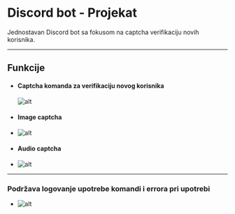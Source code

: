 # Discord bot - Projekat
Jednostavan Discord bot sa fokusom na captcha verifikaciju novih korisnika.

---
## Funkcije
- #### Captcha komanda za verifikaciju novog korisnika
  ![alt](https://i.ibb.co/sK01ZCS/Discord-Klj-Fpd-MQ61.png)
- #### Image captcha
- ![alt](https://i.ibb.co/M9cTc40/Discord-gv59-Ab0-QCG.png)
- #### Audio captcha
- ![alt](https://i.ibb.co/zx9J8gL/Discord-j6-Djf-BP8en.png)

---
### Podržava logovanje upotrebe komandi i errora pri upotrebi
- ![alt](https://i.ibb.co/M7W5ZX8/pycharm64-4-HTx-KWTzx3.png)